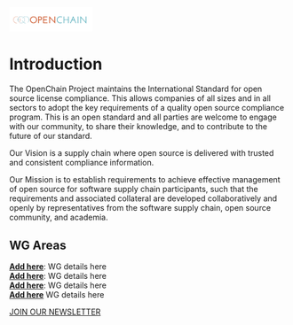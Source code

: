 [<img src="./img/large_logo.png" alt="drawing" width="150"/>]([https://greensoftware.foundation](https://www.openchainproject.org/))

# Introduction
The OpenChain Project maintains the International Standard for open source license compliance. This allows companies of all sizes and in all sectors to adopt the key requirements of a quality open source compliance program. This is an open standard and all parties are welcome to engage with our community, to share their knowledge, and to contribute to the future of our standard.

Our Vision is a supply chain where open source is delivered with trusted and consistent compliance information.

Our Mission is to establish requirements to achieve effective management of open source for software supply chain participants, such that the requirements and associated collateral are developed collaboratively and openly by representatives from the software supply chain, open source community, and academia.

## WG Areas
**[Add here](https://github.com/Green-Software-Foundation/standards_wg)**: WG details here <br>
**[Add here](https://github.com/Green-Software-Foundation/innovation_wg)**: WG details here  <br>
**[Add here](https://github.com/Green-Software-Foundation/community_wg)**: WG details here <br>
**[Add here](https://github.com/Green-Software-Foundation/trademark_wg)** WG details here 

[JOIN OUR NEWSLETTER]()
